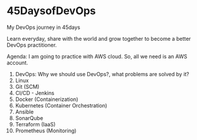 # 45DaysofDevOps
My DevOps journey in 45days

Learn everyday, share with the world and grow together to become a better DevOps practitioner.

Agenda: I am going to practice with AWS cloud. So, all we need is an AWS account. 

1. DevOps: Why we should use DevOps?,  what problems are solved by it?
2. Linux
3. Git (SCM)
4. CI/CD - Jenkins
5. Docker (Containerization)
6. Kubernetes (Container Orchestration)
7. Ansible
8. SonarQube
9. Terraform (IaaS)
10. Prometheus (Monitoring)

